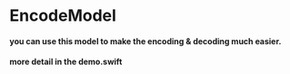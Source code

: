# EncodeModel
#### you can use this model to make the encoding &amp; decoding much easier.
#### more detail in the demo.swift
